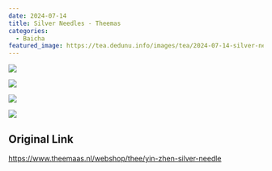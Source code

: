 ```yaml
---
date: 2024-07-14
title: Silver Needles - Theemas
categories:
  - Baicha
featured_image: https://tea.dedunu.info/images/tea/2024-07-14-silver-needles-theemas-1.jpeg
---
```


![](https://tea.dedunu.info/images/tea/2024-07-14-silver-needles-theemas-2.jpeg)

![](https://tea.dedunu.info/images/tea/2024-07-14-silver-needles-theemas-3.jpeg)

![](https://tea.dedunu.info/images/tea/2024-07-14-silver-needles-theemas-4.jpeg)

![](https://tea.dedunu.info/images/tea/2024-07-14-silver-needles-theemas-5.jpeg)

## Original Link

<https://www.theemaas.nl/webshop/thee/yin-zhen-silver-needle>